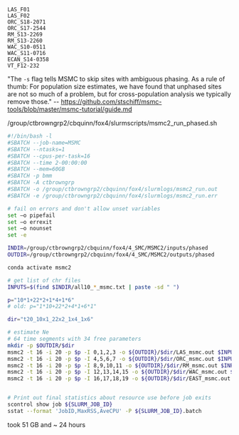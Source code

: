 
```
LAS_F01
LAS_F02
ORC_S18-2071
ORC_S17-2544
RM_S13-2269
RM_S13-2260
WAC_S10-0511
WAC_S11-0716
ECAN_S14-0358
VT_F12-232
```

"The `-s` flag tells MSMC to skip sites with ambiguous phasing. As a rule of thumb: For population size estimates, we have found that unphased sites are not so much of a problem, but for cross-population analysis we typically remove those." -- https://github.com/stschiff/msmc-tools/blob/master/msmc-tutorial/guide.md

/group/ctbrowngrp2/cbquinn/fox4/slurmscripts/msmc2_run_phased.sh
```sh
#!/bin/bash -l
#SBATCH --job-name=MSMC
#SBATCH --ntasks=1 
#SBATCH --cpus-per-task=16
#SBATCH --time 2-00:00:00
#SBATCH --mem=60GB
#SBATCH -p bmm
#SBATCH -A ctbrowngrp
#SBATCH -o /group/ctbrowngrp2/cbquinn/fox4/slurmlogs/msmc2_run.out
#SBATCH -e /group/ctbrowngrp2/cbquinn/fox4/slurmlogs/msmc2_run.err

# fail on errors and don't allow unset variables
set –o pipefail
set –o errexit
set –o nounset
set -e

INDIR=/group/ctbrowngrp2/cbquinn/fox4/4_SMC/MSMC2/inputs/phased
OUTDIR=/group/ctbrowngrp2/cbquinn/fox4/4_SMC/MSMC2/outputs/phased

conda activate msmc2

# get list of chr files
INPUTS=$(find $INDIR/all10_*_msmc.txt | paste -sd " ")

p="10*1+22*2+1*4+1*6"
# old: p="1*10+22*2+4*1+6*1"

dir="t20_10x1_22x2_1x4_1x6"

# estimate Ne
# 64 time segments with 34 free parameters
mkdir -p $OUTDIR/$dir
msmc2 -t 16 -i 20 -p $p -I 0,1,2,3 -o ${OUTDIR}/$dir/LAS_msmc.out $INPUTS
msmc2 -t 16 -i 20 -p $p -I 4,5,6,7 -o ${OUTDIR}/$dir/ORC_msmc.out $INPUTS
msmc2 -t 16 -i 20 -p $p -I 8,9,10,11 -o ${OUTDIR}/$dir/RM_msmc.out $INPUTS
msmc2 -t 16 -i 20 -p $p -I 12,13,14,15 -o ${OUTDIR}/$dir/WAC_msmc.out $INPUTS
msmc2 -t 16 -i 20 -p $p -I 16,17,18,19 -o ${OUTDIR}/$dir/EAST_msmc.out $INPUTS


# Print out final statistics about resource use before job exits
scontrol show job ${SLURM_JOB_ID}
sstat --format 'JobID,MaxRSS,AveCPU' -P ${SLURM_JOB_ID}.batch

```
took 51 GB and ~ 24 hours

